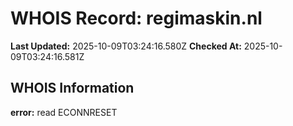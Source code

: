 # WHOIS Record: regimaskin.nl

**Last Updated:** 2025-10-09T03:24:16.580Z
**Checked At:** 2025-10-09T03:24:16.581Z

## WHOIS Information

**error:** read ECONNRESET

